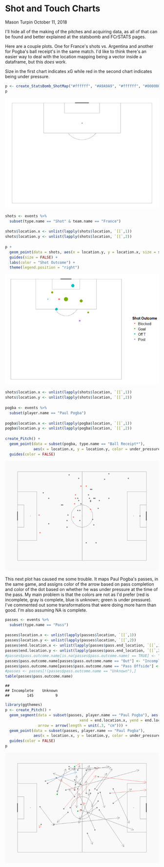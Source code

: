 Shot and Touch Charts
================
Mason Turpin
October 11, 2018

I'll hide all of the making of the pitches and acquiring data, as all of that can be found and better explained at the statsbomb and FCrSTATS pages.

Here are a couple plots. One for France's shots vs. Argentina and another for Pogba's ball receipt's in the same match. I'd like to think there's an easier way to deal with the location mapping being a vector inside a dataframe, but this *does* work.

Size in the first chart indicates xG while red in the second chart indicates being under pressure.

``` r
p <- create_StatsBomb_ShotMap("#ffffff", "#A9A9A9", "#ffffff", "#000000")
p
```

![](shotplots_files/figure-markdown_github/unnamed-chunk-1-1.png)

``` r
shots <- events %>%
  subset(type.name == "Shot" & team.name == "France")

shots$location.x <- unlist(lapply(shots$location, `[[`,1))
shots$location.y <- unlist(lapply(shots$location, `[[`,2))

p +
  geom_point(data = shots, aes(x = location.y, y = location.x, size = shot.statsbomb_xg, color = shot.outcome.name)) +
  guides(size = FALSE) +
  labs(color = "Shot Outcome") +
  theme(legend.position = "right")
```

![](shotplots_files/figure-markdown_github/unnamed-chunk-1-2.png)

``` r
shots$location.x <- unlist(lapply(shots$location, `[[`,1))
shots$location.y <- unlist(lapply(shots$location, `[[`,2))

pogba <- events %>%
  subset(player.name == "Paul Pogba")

pogba$location.x <- unlist(lapply(pogba$location, `[[`,1))
pogba$location.y <- unlist(lapply(pogba$location, `[[`,2))

create_Pitch() +
  geom_point(data = subset(pogba, type.name == "Ball Receipt*"), 
             aes(x = location.x, y = location.y, color = under_pressure)) +
  guides(color = FALSE)
```

![](shotplots_files/figure-markdown_github/unnamed-chunk-1-3.png)

This next plot has caused me some trouble. It maps Paul Pogba's passes, in the same game, and assigns color of the arrow based on pass completion and color of the dot based on whether he was under pressure at the time of the pass. My main problem is that the colors are not as I'd prefer (red is incomplete, gray is complete, blue is unknown; green is under pressure). I've commented out some transformations that were doing more harm than good. I'm also assuming NA is complete.

``` r
passes <- events %>%
  subset(type.name == "Pass")

passes$location.x <- unlist(lapply(passes$location, `[[`,1))
passes$location.y <- unlist(lapply(passes$location, `[[`,2))
passes$end.location.x <- unlist(lapply(passes$pass.end_location, `[[`,1))
passes$end.location.y <- unlist(lapply(passes$pass.end_location, `[[`,2))
#passes$pass.outcome.name[is.na(passes$pass.outcome.name) == TRUE] <- "Complete"
passes$pass.outcome.name[passes$pass.outcome.name == "Out"] <- "Incomplete"
passes$pass.outcome.name[passes$pass.outcome.name == "Pass Offside"] <- "Incomplete"
#passes <- passes[!(passes$pass.outcome.name == "Unknown"),] 
table(passes$pass.outcome.name)
```

    ## 
    ## Incomplete    Unknown 
    ##        145          9

``` r
library(ggthemes)
p <- create_Pitch() +
  geom_segment(data = subset(passes, player.name == "Paul Pogba"), aes(x = location.x, y = location.y, 
                                  xend = end.location.x, yend = end.location.y, color = pass.outcome.name), 
               arrow = arrow(length = unit(.3, "cm"))) +
  geom_point(data = subset(passes, player.name == "Paul Pogba"), 
             aes(x = location.x, y = location.y, color = under_pressure)) +
  guides(color = FALSE)
p
```

![](shotplots_files/figure-markdown_github/unnamed-chunk-2-1.png)
